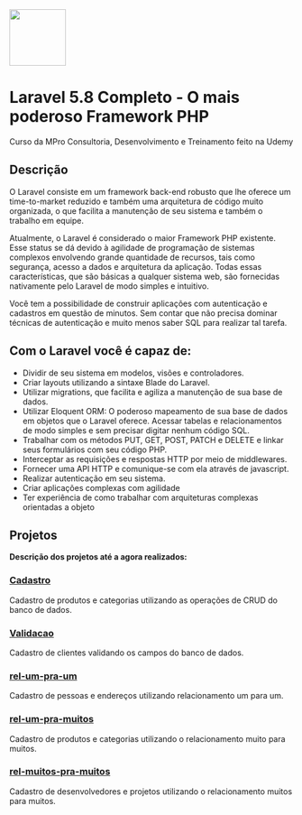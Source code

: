 <img src="https://alexandrebbarbosa.files.wordpress.com/2018/06/logolaravel.png" height="100">

<h1>Laravel 5.8 Completo - O mais poderoso Framework PHP </h1>
<p> Curso da MPro Consultoria, Desenvolvimento e Treinamento feito na Udemy </p> 

<h2> Descrição </h2>

<p>
 
O Laravel consiste em um framework back-end robusto que lhe oferece um time-to-market reduzido e também uma arquitetura de código muito organizada, o que facilita a manutenção de seu sistema e também o trabalho em equipe.

Atualmente, o Laravel é considerado o maior Framework PHP existente. Esse status se dá devido à agilidade de programação de sistemas complexos envolvendo grande quantidade de recursos, tais como segurança, acesso a dados e arquitetura da aplicação. Todas essas características, que são básicas a qualquer sistema web, são fornecidas nativamente pelo Laravel de modo simples e intuitivo. 

Você tem a possibilidade de construir aplicações com autenticação e cadastros em questão de minutos. Sem contar que não precisa dominar técnicas de autenticação e muito menos saber SQL para realizar tal tarefa.
</p>

<h2> Com o Laravel você é capaz de: </h2>
<ul>
  <li>Dividir de seu sistema em modelos, visões e controladores.</li>
  <li>Criar layouts utilizando a sintaxe Blade do Laravel.</li>
  <li>Utilizar migrations, que facilita e agiliza a manutenção de sua base de dados.</li>
  <li>Utilizar Eloquent ORM: O poderoso mapeamento de sua base de dados em objetos que o Laravel oferece. Acessar tabelas e        relacionamentos de modo simples e sem precisar digitar nenhum código SQL.</li>
  <li>Trabalhar com os métodos PUT, GET, POST, PATCH e DELETE e linkar seus formulários com seu código PHP.</li>
  <li>Interceptar as requisições e respostas HTTP por meio de middlewares.</li>
  <li>Fornecer uma API HTTP e comunique-se com ela através de javascript.</li>
  <li>Realizar autenticação em seu sistema.</li>
  <li>Criar aplicações complexas com agilidade</li>
  <li>Ter experiência de como trabalhar com arquiteturas complexas orientadas a objeto</li>
</ul>

<h2> Projetos </h2>
<p> <b> Descrição dos projetos até a agora realizados: </b></p>
<h3><a href="https://github.com/AndersonUfop/curso-laravel/tree/master/cadastro">Cadastro </a></h3>
<p>Cadastro de produtos e categorias utilizando as operações de CRUD do banco de dados.</p>
<h3><a href="https://github.com/AndersonUfop/curso-laravel/tree/master/validacao">Validacao</a></h3>
<p>Cadastro de clientes validando os campos do banco de dados.</p>
<h3><a href="https://github.com/AndersonUfop/curso-laravel/tree/master/rel-um-pra-um">rel-um-pra-um</a></h3>
<p>Cadastro de pessoas e endereços utilizando relacionamento um para um.</p>
<h3><a href="https://github.com/AndersonUfop/curso-laravel/tree/master/rel-um-pra-muitos">rel-um-pra-muitos</a></h3>
<p>Cadastro de produtos e categorias utilizando o relacionamento muito para muitos.</p>
<h3><a href="https://github.com/AndersonUfop/curso-laravel/tree/master/rel-muitos-pra-muitos">rel-muitos-pra-muitos</a></h3>
<p> Cadastro de desenvolvedores e projetos utilizando o relacionamento muitos para muitos. </p>
